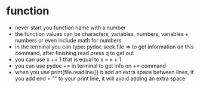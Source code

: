 # function
- never start you function name with a number
- the function values can be characters, variables, numbers, variables + numbers or even include math for numbers
- in the terminal you can type: pydoc seek.file => to get information on this command, after finishing read press q to get out
- you can use x += 1 that is equal to x = x + 1
- you can use pydoc += in terminal to get info on += command
- when you use print(file.readline()) it add an extra space between lines, if you add end = "" to your print line, it will avoid adding an extra space
